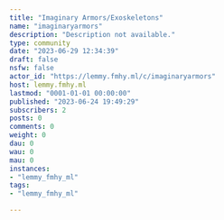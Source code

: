 ```yaml
---
title: "Imaginary Armors/Exoskeletons" 
name: "imaginaryarmors"
description: "Description not available."
type: community
date: "2023-06-29 12:34:39"
draft: false
nsfw: false
actor_id: "https://lemmy.fmhy.ml/c/imaginaryarmors"
host: lemmy.fmhy.ml
lastmod: "0001-01-01 00:00:00"
published: "2023-06-24 19:49:29"
subscribers: 2
posts: 0
comments: 0
weight: 0
dau: 0
wau: 0
mau: 0
instances:
- "lemmy_fmhy_ml"
tags: 
- "lemmy_fmhy_ml"

---
```

